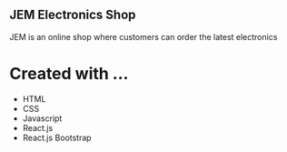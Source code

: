 ## JEM Electronics Shop 
JEM is an online shop where customers can order the latest electronics

# Created with ... 

<ul>
  <li>HTML</li>
  <li>CSS</li>
  <li>Javascript</li>
  <li>React.js</li>
  <li>React.js Bootstrap</li>
</ul>
